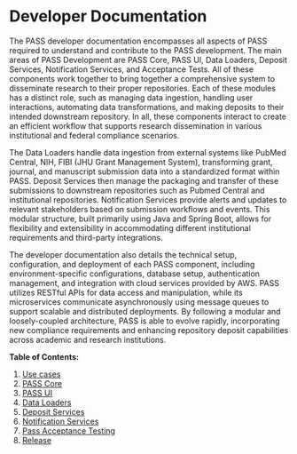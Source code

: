 # Developer Documentation

The PASS developer documentation encompasses all aspects of PASS required to understand and contribute to the PASS
development. The main areas of PASS Development are PASS Core, PASS UI, Data Loaders, Deposit Services,
Notification Services, and Acceptance Tests. All of these components work together to bring together a comprehensive
system to disseminate research to their proper repositories. Each of these modules has a distinct role, such as managing
data ingestion, handling user interactions, automating data transformations, and making deposits to their intended 
downstream repository. In all, these components interact to create an efficient workflow that supports research 
dissemination in various institutional and federal compliance scenarios.

The Data Loaders handle data ingestion from external systems like PubMed Central, NIH, FIBI 
(JHU Grant Management System), transforming grant, journal, and manuscript submission data into a standardized format 
within PASS. Deposit Services then manage the packaging and transfer of these submissions to downstream repositories 
such as Pubmed Central and institutional repositories. Notification Services provide alerts and updates to relevant 
stakeholders based on submission workflows and events. This modular structure, built primarily using Java and Spring 
Boot, allows for flexibility and extensibility in accommodating different institutional requirements and third-party 
integrations.

The developer documentation also details the technical setup, configuration, and deployment of each PASS component, 
including environment-specific configurations, database setup, authentication management, and integration with cloud 
services provided by AWS. PASS utilizes RESTful APIs for data access and manipulation, while its microservices 
communicate asynchronously using message queues to support scalable and distributed deployments. By following a modular
and loosely-coupled architecture, PASS is able to evolve rapidly, incorporating new compliance requirements and
enhancing repository deposit capabilities across academic and research institutions.

**Table of Contents:**

1. [Use cases](use-cases.md)
2. [PASS Core](pass-core/README.md)
3. [PASS UI]()
4. [Data Loaders](data-loaders)
5. [Deposit Services](deposit-service)
6. [Notification Services](notification-service)
7. [Pass Acceptance Testing]()
8. [Release](release)